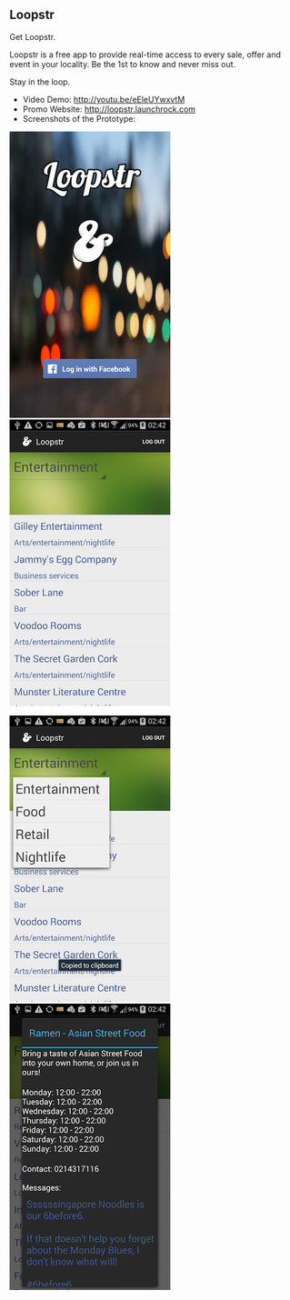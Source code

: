 Loopstr
--------------

Get Loopstr.

Loopstr is a free app to provide real-time access to every sale, offer and event in your locality. Be the 1st to know and never miss out.

Stay in the loop.

- Video Demo: http://youtu.be/eEleUYwxvtM
- Promo Website: http://loopstr.launchrock.com
- Screenshots of the Prototype:

![one](screenshots/Screenshot_2014-04-01-02-22-12.png)
![two](screenshots/Screenshot_2014-04-01-02-42-14.png)

![three](screenshots/Screenshot_2014-04-01-02-42-18.png)
![four](screenshots/Screenshot_2014-04-01-02-42-33.png)
